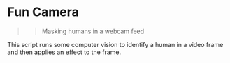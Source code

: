 # Fun Camera

>> Masking humans in a webcam feed

This script runs some computer vision to identify a human in a video frame and then applies an effect to the frame.
